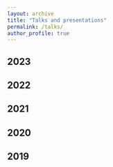 ```yaml
---
layout: archive
title: "Talks and presentations"
permalink: /talks/
author_profile: true
---
```


## 2023

## 2022

## 2021

## 2020

## 2019
